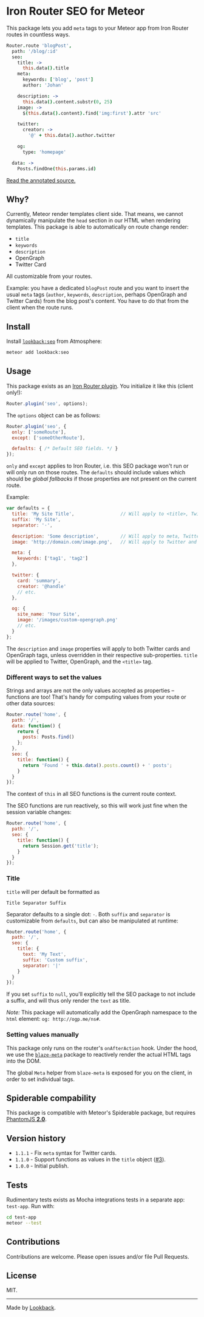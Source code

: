 # Iron Router SEO for Meteor

This package lets you add `meta` tags to your Meteor app from Iron Router routes in countless ways.

```coffeescript
Router.route 'blogPost',
  path: '/blog/:id'
  seo:
    title: ->
      this.data().title
    meta:
      keywords: ['blog', 'post']
      author: 'Johan'

    description: ->
      this.data().content.substr(0, 25)
    image: ->
      $(this.data().content).find('img:first').attr 'src'

    twitter:
      creator: ->
        '@' + this.data().author.twitter

    og:
      type: 'homepage'

  data: ->
    Posts.findOne(this.params.id)
```

[Read the annotated source.](https://lookback.github.io/meteor-seo/docs/router.html)

## Why?

Currently, Meteor render templates client side. That means, we cannot dynamically manipulate the `head` section in our HTML when rendering templates. This package is able to automatically on route change render:

- `title`
- `keywords`
- `description`
- OpenGraph
- Twitter Card

All customizable from your routes.

Example: you have a dedicated `blogPost` route and you want to insert the usual `meta` tags (`author`, `keywords`, `description`, perhaps OpenGraph and Twitter Cards) from the blog post's content. You have to do that from the client when the route runs.

## Install

Install [`lookback:seo`](https://atmospherejs.com/lookback/seo) from Atmosphere:

```bash
meteor add lookback:seo
```

## Usage

This package exists as an [Iron Router plugin](https://github.com/iron-meteor/iron-router/blob/devel/Guide.md#plugins). You initialize it like this (client only!):

```js
Router.plugin('seo', options);
```

The `options` object can be as follows:

```js
Router.plugin('seo', {
  only: ['someRoute'],
  except: ['someOtherRoute'],

  defaults: { /* Default SEO fields. */ }
});
```

`only` and `except` applies to Iron Router, i.e. this SEO package won't run or will only run on those routes. The `defaults` should include values which should be *global fallbacks* if those properties are not present on the current route.

Example:

```javascript
var defaults = {
  title: 'My Site Title',                 // Will apply to <title>, Twitter and OpenGraph.
  suffix: 'My Site',
  separator: '·',

  description: 'Some description',        // Will apply to meta, Twitter and OpenGraph.
  image: 'http://domain.com/image.png',   // Will apply to Twitter and OpenGraph.

  meta: {
    keywords: ['tag1', 'tag2']
  },

  twitter: {
    card: 'summary',
    creator: '@handle'
    // etc.
  },

  og: {
    site_name: 'Your Site',
    image: '/images/custom-opengraph.png'
    // etc.
  }
};
```

The `description` and `image` properties will apply to both Twitter cards and OpenGraph tags, unless overridden in their respective sub-properties. `title` will be applied to Twitter, OpenGraph, and the `<title>` tag.

### Different ways to set the values

Strings and arrays are not the only values accepted as properties – functions are too! That's handy for computing values from your route or other data sources:

```js
Router.route('home', {
  path: '/',
  data: function() {
    return {
      posts: Posts.find()
    };
  },
  seo: {
    title: function() {
      return 'Found ' + this.data().posts.count() + ' posts';
    }
  }
});
```

The context of `this` in all SEO functions is the current route context.

The SEO functions are run reactively, so this will work just fine when the session variable changes:

```js
Router.route('home', {
  path: '/',
  seo: {
    title: function() {
      return Session.get('title');
    }
  }
});
```

### Title

`title` will per default be formatted as

```
Title Separator Suffix
```

Separator defaults to a single dot: `·`. Both `suffix` and `separator` is customizable from `defaults`, but can also be manipulated at runtime:

```js
Router.route('home', {
  path: '/',
  seo: {
    title: {
      text: 'My Text',
      suffix: 'Custom suffix',
      separator: '|'
    }
  }
});
```

If you set `suffix` to `null`, you'll explicitly tell the SEO package to not include a suffix, and will thus only render the `text` as title.

*Note:* This package will automatically add the OpenGraph namespace to the `html` element: `og: http://ogp.me/ns#`.

### Setting values manually

This package only runs on the router's `onAfterAction` hook. Under the hood, we use the [`blaze-meta`](https://atmospherejs.com/yasinuslu/blaze-meta) package to reactively render the actual HTML tags into the DOM.

The global `Meta` helper from `blaze-meta` is exposed for you on the client, in order to set individual tags.

## Spiderable compability

This package is compatible with Meteor's Spiderable package, but requires [PhantomJS **2.0**](http://phantomjs.org/).

## Version history

- `1.1.1` - Fix `meta` syntax for Twitter cards.
- `1.1.0` - Support functions as values in the `title` object ([#3](https://github.com/lookback/meteor-seo/pull/3)).
- `1.0.0` - Initial publish.

## Tests

Rudimentary tests exists as Mocha integrations tests in a separate app: `test-app`. Run with:

```bash
cd test-app
meteor --test
```

## Contributions

Contributions are welcome. Please open issues and/or file Pull Requests.

## License

MIT.

***

Made by [Lookback](http://github.com/lookback).
